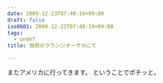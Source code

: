 ```yaml
---
date: 2009-12-23T07:49:19+09:00
draft: false
iso8601: 2009-12-23T07:49:19+09:00
tags:
  - undef
title: 恒例のラウンジオーサカにて

---
```


またアメリカに行ってきます。
ということでポチッと。
    	